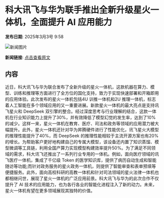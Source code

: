 # 科大讯飞与华为联手推出全新升级星火一体机，全面提升 AI 应用能力

**发布日期**: 2025年3月3号 9:58

![新闻图片](https://pic.chinaz.com/picmap/201811151656208797_40.jpg)

**新闻链接**: [点击查看原文](https://www.aibase.com/zh/news/15869)

## 内容

近日，科大讯飞与华为联合发布了全新升级的星火一体机，这款机器在算力、模型、训练和推理等方面进行了全方位的国化支持，致力于实现快速部署和开箱即用的应用体验。此次发布的星火一体机包括4U 训推一体机和2U 推理一体机，标志着人工智能在多个领域应用的又一重要进展。新款星火一体机的最大亮点是支持讯飞星火和 DeepSeek 双引擎的整合。经过深度思考与行业理解的结合，这款一体机在行业知识能力上提升了30%，并有效降低了模型幻觉的发生率，达到了10% 的减少。这样一来，星火一体机在教育、医疗、司法和政务等领域的应用潜力被大幅提升。此外，星火一体机还针对华为昇腾硬件进行了性能优化，讯飞星火大模型的推理性能提升了40%，而 DeepSeek 的推理性能相较于主流开源方案也有20% 的增长。为帮助客户更好地构建自己的专属大模型，该设备还内置了知识蒸馏、模型微调等工具链，利用全国产算力实现模型构建效率提升50%。为了满足不同领域的需求，科大讯飞还推出了一系列行业专用的一体机。例如，面向医疗领域的讯飞医疗一体机，集成了千亿级 Token 的医学知识库，提供了病历自动生成和智能随访等功能;而针对政务服务的星火政务一体机，则提供了智能审查和表单预填等便捷服务。此外，面向高校科研的高教一体机和针对司法领域的星火法律一体机也都相继问世，展现了星火一体机的广泛应用前景。科大讯飞与华为的此次合作不仅提升了 AI 技术的应用能力，也为各行各业的智能化进程注入了新的动力。未来，星火一体机有望在更多领域展现其独特的价值。
